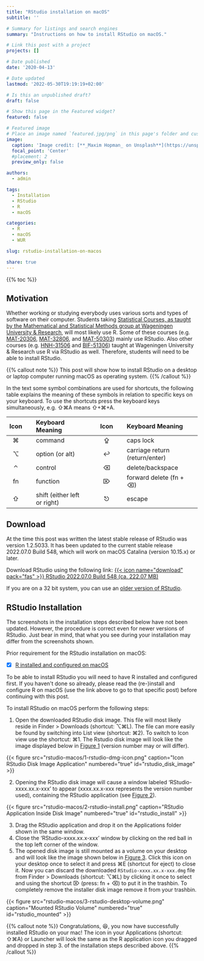 ```yaml
---
title: "RStudio installation on macOS"
subtitle: ''

# Summary for listings and search engines
summary: "Instructions on how to install RStudio on macOS."

# Link this post with a project
projects: []

# Date published
date: '2020-04-13'

# Date updated
lastmod: '2022-05-30T19:19:19+02:00'

# Is this an unpublished draft?
draft: false

# Show this page in the Featured widget?
featured: false

# Featured image
# Place an image named `featured.jpg/png` in this page's folder and customize its options here.
image:
  caption: 'Image credit: [**_Maxim Hopman_ on Unsplash**](https://unsplash.com/photos/Hin-rzhOdWs)'
  focal_point: 'Center'
  #placement: 2
  preview_only: false

authors:
  - admin

tags:
  - Installation
  - RStudio
  - R
  - macOS

categories:
  - R
  - macOS
  - WUR

slug: rstudio-installation-on-macos

share: true
---
```


{{% toc %}}

## Motivation
<!--Due to the novel coronavirus (SARS-CoV-2) and its related disease :mask: COVID-19 employees and students at Wageningen University & Research are all working from home.-->

Whether working or studying everybody uses various sorts and types of software on their computer. Students taking [Statistical Courses, as taught by the Mathematical and Statistical Methods group at Wageningen University & Research](https://www.wur.nl/en/Research-Results/Research-Institutes/plant-research/biometris/Education/BSc-and-Master-Courses.htm), will most likely use R. Some of these courses (e.g. [MAT-20306](https://ssc.wur.nl/Handbook/Course/MAT-20306), [MAT-32806](https://ssc.wur.nl/Handbook/Course/MAT-32806), and [MAT-50303](https://ssc.wur.nl/Handbook/Course/MAT-50303)) mainly use RStudio. Also other courses (e.g. [HNH-31506](https://ssc.wur.nl/Handbook/Course/HNH-31506) and [BIF-51306](https://ssc.wur.nl/Handbook/2019/Course/BIF51306)) taught at Wageningen University & Research use R via RStudio as well. Therefore, students will need to be able to install RStudio.

{{% callout note %}}
This post will show how to install RStudio on a desktop or laptop computer running macOS as operating system.
{{% /callout %}}

In the text some symbol combinations are used for shortcuts, the following table explains the meaning of these symbols in relation to specific keys on your keyboard. To use the shortcuts press the keyboard keys simultaneously, e.g. &#8679;&#8984;A means &#8679;+&#8984;+A.

|  Icon   | &nbsp; | Keyboard Meaning             | &nbsp;&nbsp; |  Icon   | &nbsp; | Keyboard Meaning               |
|:-------:|:------:|:-----------------------------|:------------:|:-------:|:------:|:-------------------------------|
| &#8984; | &nbsp; | command                      | &nbsp;&nbsp; | &#8682; | &nbsp; | caps lock                      |
| &#8997; | &nbsp; | option (or alt)              | &nbsp;&nbsp; | &#8617; | &nbsp; | carriage return (return/enter) |
| &#8963; | &nbsp; | control                      | &nbsp;&nbsp; | &#9003; | &nbsp; | delete/backspace               |
| fn      | &nbsp; | function                     | &nbsp;&nbsp; | &#8998; | &nbsp; | forward delete (fn + &#9003;)  |
| &#8679; | &nbsp; | shift (either left or right) | &nbsp;&nbsp; | &#9099; | &nbsp; | escape                         |

## Download
At the time this post was written the latest stable release of RStudio was version 1.2.5033. It has been updated to the current stable release 2022.07.0 Build 548, which will work on macOS Catalina (version 10.15.x) or later.

Download RStudio using the following link: [{{< icon name="download" pack="fas" >}} RStudio 2022.07.0 Build 548 (ca. 222.07 MB)](https://download1.rstudio.org/desktop/macos/RStudio-2022.07.0-548.dmg)

If you are on a 32 bit system, you can use an [older version of RStudio](https://rstudio.com/products/rstudio/older-versions/).

## RStudio Installation
The screenshots in the installation steps described below have not been updated. However, the procedure is correct even for newer versions of RStudio. Just bear in mind, that what you see during your installation may differ from the screenshots shown. 

Prior requirement for the RStudio installation on macOS:

- [x] [R installed and configured on macOS](/post/2020/04/08/r-installation-macos/)

To be able to install RStudio you will need to have R installed and configured first. If you haven't done so already, please read the (re-)install and configure R on macOS (use the link above to go to that specific post) before continuing with this post.

To install RStudio on macOS perform the following steps:

1. Open the downloaded RStudio disk image. This file will most likely reside in Finder > Downloads (shortcut: &#8997;&#8984;L). The file can more easily be found by switching into List view (shortcut: &#8984;2). To switch to Icon view use the shortcut: &#8984;1. The Rstudio disk image will look like the image displayed below in [Figure 1](#figure-rstudio_disk_image) (version number may or will differ).

{{< figure src="rstudio-macos/1-rstudio-dmg-icon.png" caption="Icon RStudio Disk Image Application" numbered="true" id="rstudio_disk_image" >}}

2. Opening the RStudio disk image will cause a window labeled ‘RStudio-xxxx.xx.x-xxx’ to appear (xxxx.xx.x-xxx represents the version number used), containing the RStudio application (see [Figure 2](#figure-rstudio_install)).

{{< figure src="rstudio-macos/2-rstudio-install.png" caption="RStudio Application Inside Disk Image" numbered="true" id="rstudio_install" >}}

3. Drag the RStudio application and drop it on the Applications folder shown in the same window.
4. Close the ‘RStudio-xxxx.xx.x-xxx’ window by clicking on the red ball in the top left corner of the window.
5. The opened disk image is still mounted as a volume on your desktop and will look like the image shown below in [Figure 3](#figure-rstudio_mounted). Click this icon on your desktop once to select it and press &#8984;E (shortcut for eject) to close it. Now you can discard the downloaded `RStudio-xxxx.xx.x-xxx.dmg` file from Finder > Downloads (shortcut: &#8997;&#8984;L) by clicking it once to select and using the shortcut &#8998; (press: fn + &#9003;) to put it in the trashbin. To completely remove the installer disk image remove it from your trashbin.

{{< figure src="rstudio-macos/3-rstudio-desktop-volume.png" caption="Mounted RStudio Volume" numbered="true" id="rstudio_mounted" >}}

{{% callout note %}}
Congratulations, :satisfied:, you now have successfully installed RStudio on your mac! The icon in your Applications (shortcut: &#8679;&#8984;A) or Launcher will look the same as the R application icon you dragged and dropped in step 3. of the installation steps described above.
{{% /callout %}}
